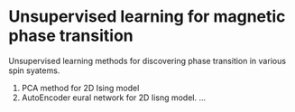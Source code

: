 # Unsupervised learning for magnetic phase transition
Unsupervised learning methods for discovering phase transition in various spin syatems. 
1. PCA method for 2D Ising model
2. AutoEncoder eural network for 2D Iisng model.
...

